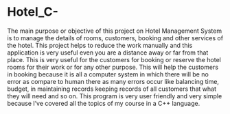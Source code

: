 # Hotel_C-
The main purpose or objective of this project on Hotel Management System is to manage the details of rooms, customers, booking and other services of the hotel. This project helps to reduce the work manually and this application is very useful even you are a distance away or far from that place. 
This is very useful for the customers for booking or reserve the hotel rooms for their work or for any other purpose. This will help the customers in booking because it is all a computer system in which there will be no error as compare to human there as many errors occur like balancing time, budget, in maintaining records keeping records of all customers that what they will need and so on. This program is very user friendly and very simple because I’ve covered all the topics of my course in a C++ language.
